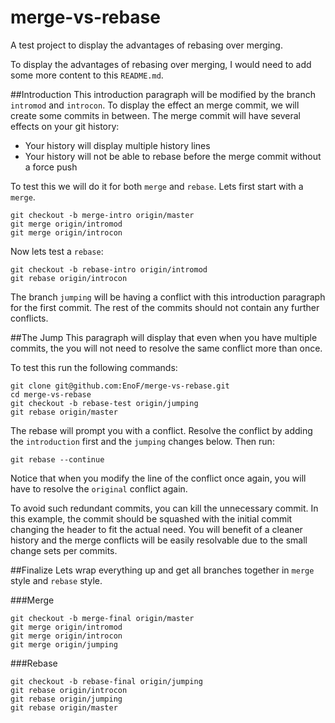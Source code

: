 merge-vs-rebase
===============

A test project to display the advantages of rebasing over merging.

To display the advantages of rebasing over merging, I would need to add some more content to this `README.md`.

##Introduction
This introduction paragraph will be modified by the branch `intromod` and `introcon`. To display the effect an merge 
commit, we will create some commits in between. The merge commit will have several effects on your git history:
 * Your history will display multiple history lines
 * Your history will not be able to rebase before the merge commit without a force push

To test this we will do it for both `merge` and `rebase`. Lets first start with a `merge`.

    git checkout -b merge-intro origin/master
    git merge origin/intromod
    git merge origin/introcon

Now lets test a `rebase`:

    git checkout -b rebase-intro origin/intromod
    git rebase origin/introcon

The branch `jumping` will be 
having a conflict with this introduction paragraph for the first commit. The rest of the commits should not contain any 
further conflicts.

##The Jump
This paragraph will display that even when you have multiple commits, the you will not need to resolve the same conflict
more than once.

To test this run the following commands:

    git clone git@github.com:EnoF/merge-vs-rebase.git
    cd merge-vs-rebase
    git checkout -b rebase-test origin/jumping
    git rebase origin/master
    
The rebase will prompt you with a conflict. Resolve the conflict by adding the `introduction` first and the `jumping`
changes below. Then run:

    git rebase --continue

Notice that when you modify the line of the conflict once again, you will have to resolve the `original` conflict again.

To avoid such redundant commits, you can kill the unnecessary commit. In this example, the commit should be squashed
with the initial commit changing the header to fit the actual need. You will benefit of a cleaner history and the merge 
conflicts will be easily resolvable due to the small change sets per commits.

##Finalize
Lets wrap everything up and get all branches together in `merge` style and `rebase` style.

###Merge

    git checkout -b merge-final origin/master
    git merge origin/intromod
    git merge origin/introcon
    git merge origin/jumping

###Rebase

    git checkout -b rebase-final origin/jumping
    git rebase origin/introcon
    git rebase origin/jumping
    git rebase origin/master
